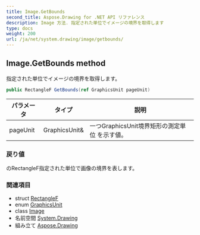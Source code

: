 ```yaml
---
title: Image.GetBounds
second_title: Aspose.Drawing for .NET API リファレンス
description: Image 方法. 指定された単位でイメージの境界を取得します
type: docs
weight: 200
url: /ja/net/system.drawing/image/getbounds/
---
```

## Image.GetBounds method

指定された単位でイメージの境界を取得します。

```csharp
public RectangleF GetBounds(ref GraphicsUnit pageUnit)
```

| パラメータ | タイプ | 説明 |
| --- | --- | --- |
| pageUnit | GraphicsUnit& | 一つGraphicsUnit境界矩形の測定単位 を示す値。 |

### 戻り値

のRectangleF指定された単位で画像の境界を表します。

### 関連項目

* struct [RectangleF](../../rectanglef/)
* enum [GraphicsUnit](../../graphicsunit/)
* class [Image](../)
* 名前空間 [System.Drawing](../../image/)
* 組み立て [Aspose.Drawing](../../../)


